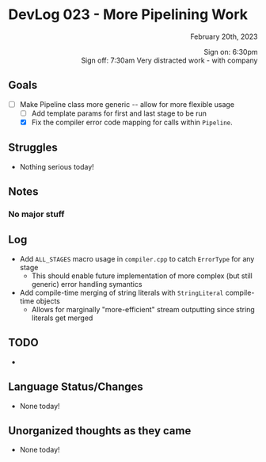 # DevLog 023 - More Pipelining Work
<div align="right">
February 20th, 2023

Sign on: 6:30pm\
Sign off: 7:30am
Very distracted work - with company
</div>

## Goals
- [ ] Make Pipeline class more generic -- allow for more flexible usage
  - [ ] Add template params for first and last stage to be run
  - [x] Fix the compiler error code mapping for calls within `Pipeline`.

## Struggles
- Nothing serious today!

## Notes
### No major stuff

## Log
- Add `ALL_STAGES` macro usage in `compiler.cpp` to catch `ErrorType` for any stage
  - This should enable future implementation of more complex (but still generic) error handling symantics
- Add compile-time merging of string literals with `StringLiteral` compile-time objects
  - Allows for marginally "more-efficient" stream outputting since string literals get merged

## TODO
- 

## Language Status/Changes
- None today!

## Unorganized thoughts as they came
- None today!